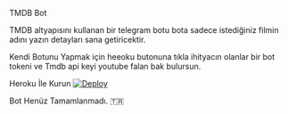 TMDB Bot


TMDB altyapısını kullanan bir telegram botu bota sadece istediğiniz filmin adını yazın detayları sana getiricektir.


Kendi Botunu Yapmak için heeoku butonuna tıkla ihityacın olanlar bir bot tokeni ve Tmdb api keyi youtube falan bak bulursun. 

Heroku İle Kurun
[![Deploy](https://www.herokucdn.com/deploy/button.svg)](https://heroku.com/deploy?template=https://github.com/ali-mmagneto/Tmdb-Bot)

Bot Henüz Tamamlanmadı.
🇹🇷
